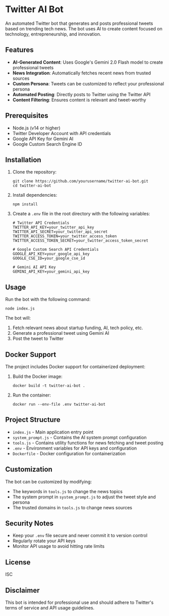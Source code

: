 # Twitter AI Bot

An automated Twitter bot that generates and posts professional tweets based on trending tech news. The bot uses AI to create content focused on technology, entrepreneurship, and innovation.

## Features

- **AI-Generated Content**: Uses Google's Gemini 2.0 Flash model to create professional tweets
- **News Integration**: Automatically fetches recent news from trusted sources
- **Custom Persona**: Tweets can be customized to reflect your professional persona
- **Automated Posting**: Directly posts to Twitter using the Twitter API
- **Content Filtering**: Ensures content is relevant and tweet-worthy

## Prerequisites

- Node.js (v14 or higher)
- Twitter Developer Account with API credentials
- Google API Key for Gemini AI
- Google Custom Search Engine ID

## Installation

1. Clone the repository:
   ```
   git clone https://github.com/yourusername/twitter-ai-bot.git
   cd twitter-ai-bot
   ```

2. Install dependencies:
   ```
   npm install
   ```

3. Create a `.env` file in the root directory with the following variables:
   ```
   # Twitter API Credentials
   TWITTER_API_KEY=your_twitter_api_key
   TWITTER_API_SECRET=your_twitter_api_secret
   TWITTER_ACCESS_TOKEN=your_twitter_access_token
   TWITTER_ACCESS_TOKEN_SECRET=your_twitter_access_token_secret

   # Google Custom Search API Credentials
   GOOGLE_API_KEY=your_google_api_key
   GOOGLE_CSE_ID=your_google_cse_id

   # Gemini AI API Key
   GEMINI_API_KEY=your_gemini_api_key
   ```

## Usage

Run the bot with the following command:

```
node index.js
```

The bot will:
1. Fetch relevant news about startup funding, AI, tech policy, etc.
2. Generate a professional tweet using Gemini AI
3. Post the tweet to Twitter

## Docker Support

The project includes Docker support for containerized deployment:

1. Build the Docker image:
   ```
   docker build -t twitter-ai-bot .
   ```

2. Run the container:
   ```
   docker run --env-file .env twitter-ai-bot
   ```

## Project Structure

- `index.js` - Main application entry point
- `system_prompt.js` - Contains the AI system prompt configuration
- `tools.js` - Contains utility functions for news fetching and tweet posting
- `.env` - Environment variables for API keys and configuration
- `Dockerfile` - Docker configuration for containerization

## Customization

The bot can be customized by modifying:
- The keywords in `tools.js` to change the news topics
- The system prompt in `system_prompt.js` to adjust the tweet style and persona
- The trusted domains in `tools.js` to change news sources

## Security Notes

- Keep your `.env` file secure and never commit it to version control
- Regularly rotate your API keys
- Monitor API usage to avoid hitting rate limits

## License

ISC

## Disclaimer

This bot is intended for professional use and should adhere to Twitter's terms of service and API usage guidelines. 